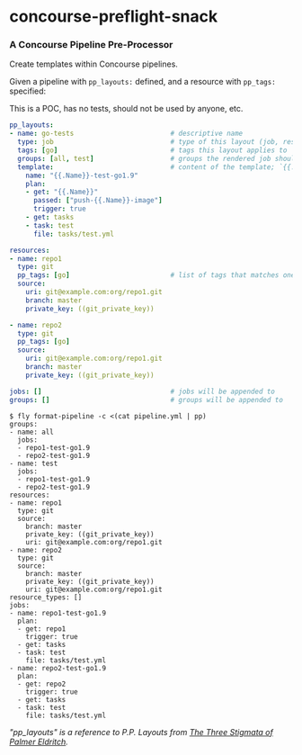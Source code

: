 # concourse-preflight-snack

### A Concourse Pipeline Pre-Processor

Create templates within Concourse pipelines.

Given a pipeline with `pp_layouts:` defined, and a resource with `pp_tags:` specified:

This is a POC, has no tests, should not be used by anyone, etc.

```yaml
pp_layouts:
- name: go-tests                        # descriptive name
  type: job                             # type of this layout (job, resource)
  tags: [go]                            # tags this layout applies to
  groups: [all, test]                   # groups the rendered job should be added to
  template:                             # content of the template; `{{.Name}}` is the tagged resource's name
    name: "{{.Name}}-test-go1.9"
    plan:
    - get: "{{.Name}}"
      passed: ["push-{{.Name}}-image"]
      trigger: true
    - get: tasks
    - task: test
      file: tasks/test.yml

resources:
- name: repo1
  type: git
  pp_tags: [go]                         # list of tags that matches one or more layout above
  source:
    uri: git@example.com:org/repo1.git
    branch: master
    private_key: ((git_private_key))

- name: repo2
  type: git
  pp_tags: [go]
  source:
    uri: git@example.com:org/repo1.git
    branch: master
    private_key: ((git_private_key))

jobs: []                                # jobs will be appended to
groups: []                              # groups will be appended to
```

```
$ fly format-pipeline -c <(cat pipeline.yml | pp)
groups:
- name: all
  jobs:
  - repo1-test-go1.9
  - repo2-test-go1.9
- name: test
  jobs:
  - repo1-test-go1.9
  - repo2-test-go1.9
resources:
- name: repo1
  type: git
  source:
    branch: master
    private_key: ((git_private_key))
    uri: git@example.com:org/repo1.git
- name: repo2
  type: git
  source:
    branch: master
    private_key: ((git_private_key))
    uri: git@example.com:org/repo1.git
resource_types: []
jobs:
- name: repo1-test-go1.9
  plan:
  - get: repo1
    trigger: true
  - get: tasks
  - task: test
    file: tasks/test.yml
- name: repo2-test-go1.9
  plan:
  - get: repo2
    trigger: true
  - get: tasks
  - task: test
    file: tasks/test.yml

```

_"pp_layouts" is a reference to P.P. Layouts from [The Three Stigmata of Palmer Eldritch](https://en.wikipedia.org/wiki/The_Three_Stigmata_of_Palmer_Eldritch)._
